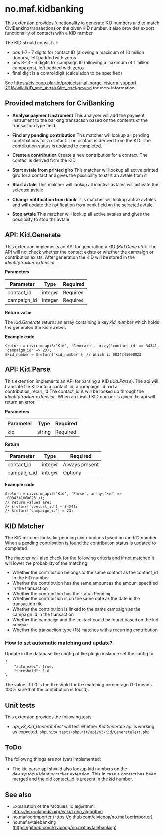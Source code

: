 # no.maf.kidbanking

This extension provides functionality to generate KID numbers and to match CiviBanking transactions on the given KID number.
It also provides export functionality of contacts with a KID number

The KID should consist of:

* pos 1-7 - 7 digits for contact ID (allowing a maximum of 10 million donors), left padded with zeros
* pos 8-13 - 6 digits for campaign ID (allowing a maximum of 1 million campaigns), left padded with zeros
* final digit is a control digit (calculation to be specified)

See https://civicoop.plan.io/projects/maf-norge-civicrm-support-2016/wiki/KID_and_AvtaleGiro_background for more information.

## Provided matchers for CiviBanking

* **Analyse payment instrument** This analyser will add the payment instrument to the banking transaction based on the contents of the transactionType field.
* **Find any pending contribution** This matcher will lookup all pending contributions for a contact. The contact is derived from the KID. The contribution status is updated to completed.
* **Create a contribution** Create a new contribution for a contact. The contact is derived from the KID.

* **Start avtale from printed giro** This matcher will lookup all active printed giro for a contact and gives the possibility to start an avtale from it
* **Start avtale** This matcher will lookup all inactive avtales will activate the selected avtale
* **Change notification from bank** This matcher will lookup active avtales and will update the notification from bank field on the selected avtale.
* **Stop avtale** This matcher will lookup all active avtales and gives the possibility to stop the avtale

## API: Kid.Generate

This extension implements an API for generating a KID (_Kid.Generate_).
The API will not check whether the contact exists or whether the campaign or contribution exists.
After generation the KID will be stored in the _identitytracker extension_.

**Parameters**

| Parameter   	        | Type   	| Required  	|
|-----------------------|-----------|---------------|
| contact_id            | integer   | Required      |
| campaign_id           | integer   | Required      |

**Return value**

The _Kid.Generate_ returns an array containing a key _kid_number_ which holds the generated the kid number.

**Example code**

    $return = civicrm_api3('Kid', 'Generate', array('contact_id' => 34341, 'campaign_id' => 23);
    $kid_number = $return['kid_number']; // Which is 0034341000023

## API: Kid.Parse

This extension implements an API for parsing a KID (_Kid.Parse_).
The api will translate the KID into a contact_id, a campaign_id and a contribution_recur_id 
The contact_id is will be looked up through the _identitytracker extension_. 
When an invalid KID number is given the api will return an error. 

**Parameters**

| Parameter             | Type      | Required       |
|-----------------------|-----------|----------------|
| kid                   | string    | Required       |

**Return**

| Parameter   	        | Type   	| Required  	 |
|-----------------------|-----------|----------------|
| contact_id            | integer   | Always present |
| campaign_id           | integer   | Optional       |

**Example code**

    $return = civicrm_api3('Kid', 'Parse', array('kid' => '0034341000023'));
    // return values are:
    // $return['contact_id'] = 34341;
    // $return['campaign_id'] = 23;
    
## KID Matcher

The KID matcher looks for pending contributions based on the KID number. 
When a pending contribution is found the contribution status is updated to completed.

The matcher will also check for the following criteria and if not matched it will lower the probability of the matching:

* Whether the contribution belongs to the same contact as the contact_id in the KID number
* Whether the contribution has the same amount as the amount specified in the transaction
* Whether the contribution has the status Pending
* Whether the contribution is on the same date as the date in the transaction file
* Whether the contribution is linked to the same campaign as the campaign id in the transaction
* Whether the campaign and the contact could be found based on the kid number
* Whether the transaction type (15) matches with a recurring contribution

### How to set automatic matching and update?

Update in the database the config of the plugin instance set the config to

    {
    	"auto_exec": true,
        "threshold": 1.0
    }

The value of 1.0 is the threshold for the matching percentage (1.0 means 100% sure that the contribution is found).

## Unit tests

This extension provides the following tests

* _api_v3_Kid_GenerateTest_ will test whether _Kid.Generate_ api is working as expected.
    `phpunit4 tests/phpunit/api/v3/Kid/GenerateTest.php`

## ToDo

The following things are not (yet) implemented:

* The kid.parse api should also lookup kid numbers on the dev.systopia.identitytracker extension. This in case a contact has been merged and the old contact_id is present in the kid number.

## See also

* Explanation of the Modules 10 algorithm: https://en.wikipedia.org/wiki/Luhn_algorithm
* no.maf.ocrimporter (https://github.com/civicoop/no.maf.ocrimporter)
* no.maf.avtalebanking (https://github.com/civicoop/no.maf.avtalebanking)



